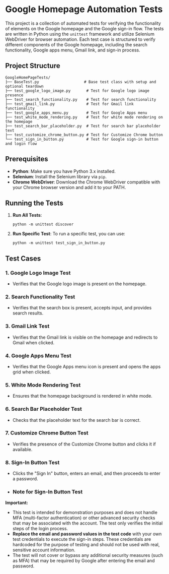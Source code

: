 
# Google Homepage Automation Tests

This project is a collection of automated tests for verifying the functionality of elements on the Google homepage and the Google sign-in flow. The tests are written in Python using the `unittest` framework and utilize Selenium WebDriver for browser automation. Each test case is structured to verify different components of the Google homepage, including the search functionality, Google apps menu, Gmail link, and sign-in process.

## Project Structure

```
GoogleHomePageTests/
├── BaseTest.py                    # Base test class with setup and optional teardown
├── test_google_logo_image.py       # Test for Google logo image presence
├── test_search_functionality.py    # Test for search functionality
├── test_gmail_link.py              # Test for Gmail link functionality
├── test_google_apps_menu.py        # Test for Google Apps menu
├── test_white_mode_rendering.py    # Test for white mode rendering on the homepage
├── test_search_bar_placeholder.py  # Test for search bar placeholder text
├── test_customize_chrome_button.py # Test for Customize Chrome button
└── test_sign_in_button.py          # Test for Google sign-in button and login flow
```

## Prerequisites

- **Python**: Make sure you have Python 3.x installed.
- **Selenium**: Install the Selenium library via `pip`.
- **Chrome WebDriver**: Download the Chrome WebDriver compatible with your Chrome browser version and add it to your PATH.



## Running the Tests

1. **Run All Tests**:
    ```
    python -m unittest discover
    ```

2. **Run Specific Test**:
    To run a specific test, you can use:
    ```
    python -m unittest test_sign_in_button.py
    ```

## Test Cases

### 1. Google Logo Image Test
   - Verifies that the Google logo image is present on the homepage.

### 2. Search Functionality Test
   - Verifies that the search box is present, accepts input, and provides search results.

### 3. Gmail Link Test
   - Verifies that the Gmail link is visible on the homepage and redirects to Gmail when clicked.

### 4. Google Apps Menu Test
   - Verifies that the Google Apps menu icon is present and opens the apps grid when clicked.

### 5. White Mode Rendering Test
   - Ensures that the homepage background is rendered in white mode.

### 6. Search Bar Placeholder Test
   - Checks that the placeholder text for the search bar is correct.

### 7. Customize Chrome Button Test
   - Verifies the presence of the Customize Chrome button and clicks it if available.

### 8. Sign-In Button Test
   - Clicks the "Sign In" button, enters an email, and then proceeds to enter a password.
- ### Note for Sign-In Button Test

**Important:**
- This test is intended for demonstration purposes and does not handle MFA (multi-factor authentication) or other advanced security checks that may be associated with the account. The test only verifies the initial steps of the login process.
- **Replace the email and password values in the test code** with your own test credentials to execute the sign-in steps. These credentials are hardcoded for the purpose of testing and should not be used with real, sensitive account information.
- The test will not cover or bypass any additional security measures (such as MFA) that may be required by Google after entering the email and password. 
